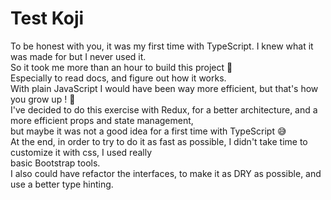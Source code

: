 # Test Koji

To be honest with you, it was my first time with TypeScript. I knew what it was made for but I never used it. <br/>
So it took me more than an hour to build this project :grimacing: <br/>
Especially to read docs, and figure out how it works. <br/>
With plain JavaScript I would have been way more efficient, but that's how you grow up ! :muscle: <br/>
I've decided to do this exercise with Redux, for a better architecture, and a more efficient props and state management, <br/>
but maybe it was not a good idea for a first time with TypeScript :sweat_smile: <br/>
At the end, in order to try to do it as fast as possible, I didn't take time to customize it with css, I used really <br/>
basic Bootstrap tools. <br/>
I also could have refactor the interfaces, to make it as DRY as possible, and use a better type hinting. <br/>
